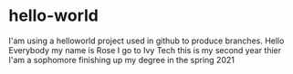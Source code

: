 # hello-world
I'am using a helloworld project used in github to produce branches.
Hello Everybody my name is Rose I go to Ivy Tech this is my second year thier 
I'am a sophomore finishing up my degree in the spring 2021
